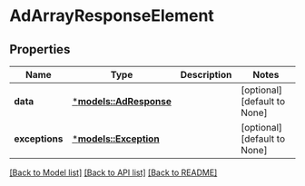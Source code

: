# AdArrayResponseElement

## Properties
Name | Type | Description | Notes
------------ | ------------- | ------------- | -------------
**data** | [***models::AdResponse**](AdResponse.md) |  | [optional] [default to None]
**exceptions** | [***models::Exception**](Exception.md) |  | [optional] [default to None]

[[Back to Model list]](../README.md#documentation-for-models) [[Back to API list]](../README.md#documentation-for-api-endpoints) [[Back to README]](../README.md)



